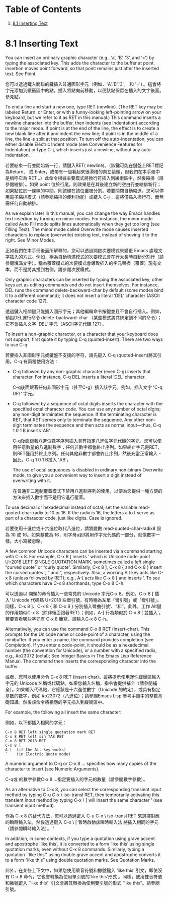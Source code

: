 
# Table of Contents

1.  [8.1 Inserting Text](#orgd3d522a)



<a id="orgd3d522a"></a>

# 8.1 Inserting Text

You can insert an ordinary graphic character (e.g., ‘a’, ‘B’, ‘3’, and ‘=’) by typing the associated key. This adds the character to the buffer at point. Insertion moves point forward, so that point remains just after the inserted text. See Point.

您可以透過鍵入關聯的鍵插入普通圖形字元（例如，'A','B','3'， 和 '=') 。這會將字元添加到緩衝區中的點。插入將點向前移動，以便該點保留在插入的文字後面。參見點。

To end a line and start a new one, type RET (newline). (The RET key may be labeled Return, or Enter, or with a funny-looking left-pointing arrow on your keyboard, but we refer to it as RET in this manual.) This command inserts a newline character into the buffer, then indents (see Indentation) according to the major mode. If point is at the end of the line, the effect is to create a new blank line after it and indent the new line; if point is in the middle of a line, the line is split at that position. To turn off the auto-indentation, you can either disable Electric Indent mode (see Convenience Features for Indentation) or type C-j, which inserts just a newline, without any auto-indentation.

若要結束一行並開始新一行，請鍵入RET( newline)。（該鍵可能在鍵盤上RET標記為Return、 或 Enter，或帶有一個看起來很滑稽的向左箭頭，但我們在本手冊中是稱呼它為 RET 。）此命令根據主要模式將換行符插入到緩衝區中，然後縮排（請參閱縮排）。如果 point 位於行尾，則效果是在其後建立新的空白行並縮排新行；如果點位於一條線的中間，則該線在該位置被分割。若要關閉自動縮進，您可以停用電子縮排模式（請參閱縮排的便利功能）或鍵入 C-j ，這將僅插入換行符，而無需任何自動縮排。 

As we explain later in this manual, you can change the way Emacs handles text insertion by turning on minor modes. For instance, the minor mode called Auto Fill mode splits lines automatically when they get too long (see Filling Text). The minor mode called Overwrite mode causes inserted characters to replace (overwrite) existing text, instead of shoving it to the right. See Minor Modes.

正如我們在本手冊後面所解釋的，您可以透過開啟次要模式來變更 Emacs 處理文字插入的方式。例如，稱為自動填滿模式的次要模式會在行太長時自動分割行（請參閱填滿文字）。稱為覆蓋模式的次要模式會導致插入的字元替換（覆蓋）現有文本，而不是將其推到右側。請參閱次要模式。

Only graphic characters can be inserted by typing the associated key; other keys act as editing commands and do not insert themselves. For instance, DEL runs the command delete-backward-char by default (some modes bind it to a different command); it does not insert a literal ‘DEL’ character (ASCII character code 127).

透過鍵入相關鍵只能插入圖形字元；其他編輯命令按鍵並且不會自行插入。例如， 預設DEL運行命令 delete-backward-char （某些模式將其綁定到不同的命令）；它不會插入文字 'DEL' 字元（ASCII字元代碼 127）。

To insert a non-graphic character, or a character that your keyboard does not support, first quote it by typing C-q (quoted-insert). There are two ways to use C-q:

若要插入非圖形字元或鍵盤不支援的字符，請先鍵入 C-q (quoted-insert)將其引用。C-q 有兩種使用方法： 

-   C-q followed by any non-graphic character (even C-g) inserts that character. For instance, C-q DEL inserts a literal ‘DEL’ character.
    
    C-q後面跟著任何非圖形字元（甚至C-g）插入該字元。例如，插入文字 'C-q DEL' 字元。

-   C-q followed by a sequence of octal digits inserts the character with the specified octal character code. You can use any number of octal digits; any non-digit terminates the sequence. If the terminating character is RET, that RET serves only to terminate the sequence. Any other non-digit terminates the sequence and then acts as normal input—thus, C-q 1 0 1 B inserts ‘AB’.
    
    C-q後面跟著八進位數字序列插入具有指定八進位字元代碼的字元。您可以使用任意數量的八進制數字；任何非數字都會終止序列。如果終止字元是RET，則RET僅用於終止序列。任何其他非數字都會終止序列，然後充當正常輸入 - 因此，C-q 1 0 1 B插入 'AB'。
    
    The use of octal sequences is disabled in ordinary non-binary Overwrite mode, to give you a convenient way to insert a digit instead of overwriting with it.
    
    在普通非二進制覆蓋模式下禁用八進制序列的使用，以便為您提供一種方便的方法來插入數字而不是用它進行覆蓋。

To use decimal or hexadecimal instead of octal, set the variable read-quoted-char-radix to 10 or 16. If the radix is 16, the letters a to f serve as part of a character code, just like digits. Case is ignored.

若要使用十進位或十六進位取代八進位，請將變數 read-quoted-char-radix8 設為 10 或 16。如果基數為 16，則字母a到f將用作字元代碼的一部分，就像數字一樣。大小寫被忽略。

A few common Unicode characters can be inserted via a command starting with C-x 8. For example, C-x 8 [ inserts ‘ which is Unicode code-point U+2018 LEFT SINGLE QUOTATION MARK, sometimes called a left single “curved quote” or “curly quote”. Similarly, C-x 8 ], C-x 8 { and C-x 8 } insert the curved quotes ’, “ and ”, respectively. Also, a working Alt key acts like C-x 8 (unless followed by RET); e.g., A-[ acts like C-x 8 [ and inserts ‘. To see which characters have C-x 8 shorthands, type C-x 8 C-h.

可以透過以 開頭的命令插入一些常見的 Unicode 字元C-x 8。例如，C-x 8 [ 插入‘ Unicode 代碼點 U+2018 左單引號，有時稱為左單「彎引號」或「彎引號」。同樣，C-x 8 ]、C-x 8 { 和 C-x 8 } 分別插入彎曲引號’、“和”。此外，工作 Alt鍵的作用類似C-x 8（除非後面跟著RET）；例如，A-[ 行為類似於 C-x 8 [ 並插入‘。若要查看哪些字元有 C-x 8 簡寫，請輸入C-x 8 C-h。

Alternatively, you can use the command C-x 8 RET (insert-char). This prompts for the Unicode name or code-point of a character, using the minibuffer. If you enter a name, the command provides completion (see Completion). If you enter a code-point, it should be as a hexadecimal number (the convention for Unicode), or a number with a specified radix, e.g., #o23072 (octal); See Integer Basics in The Emacs Lisp Reference Manual. The command then inserts the corresponding character into the buffer.

或者，您可以使用命令 C-x 8 RET (insert-char)。這將提示使用迷你緩衝區輸入字元的 Unicode 名稱或代碼點。如果您輸入名稱，指令會提供補全（請參閱補全）。如果輸入代碼點，它應該是十六進位數字（Unicode 的約定），或具有指定基數的數字，例如 #o23072（八進位）；請參閱Emacs Lisp 參考手冊中的整數基礎知識。然後該命令將相應的字元插入到緩衝區中。  

For example, the following all insert the same character:

例如，以下都插入相同的字元：

    C-x 8 RET left single quotation mark RET
    C-x 8 RET left sin TAB RET
    C-x 8 RET 2018 RET
    C-x 8 [
    A-[  (if the Alt key works)
    `    (in Electric Quote mode)

A numeric argument to C-q or C-x 8 &#x2026; specifies how many copies of the character to insert (see Numeric Arguments).

C-q或 的數字參數C-x 8 &#x2026;指定要插入的字元的數量（請參閱數字參數）。

As an alternative to C-x 8, you can select the corresponding transient input method by typing C-u C-x \\ iso-transl RET, then temporarily activating this transient input method by typing C-x \\ [ will insert the same character ‘ (see transient input method).

作為 C-x 8 的替代方法，您可以透過鍵入 C-u C-x \\ iso-transl RET 來選擇對應的瞬時輸入法，然後透過鍵入 C-x \\ [ 暫時啟動該瞬時輸入法 將插入相同的字元（請參閱瞬時輸入法）。 ‘

In addition, in some contexts, if you type a quotation using grave accent and apostrophe \`like this', it is converted to a form ‘like this’ using single quotation marks, even without C-x 8 commands. Similarly, typing a quotation \`\`like this'' using double grave accent and apostrophe converts it to a form “like this” using double quotation marks. See Quotation Marks.

此外，在某些上下文中，如果您使用重音符號和撇號鍵入 ‘like this’ 引文，即使沒有 C-x 8 命令，它也會轉換為使用單引號的\`like this'形式 。同樣，使用雙音符號和撇號鍵入 \`\`like this'' 引文會將其轉換為使用雙引號的形式 “like this”。請參閱引號。 

